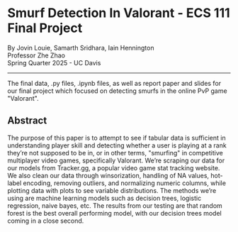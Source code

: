 # Smurf Detection In Valorant - ECS 111 Final Project

By Jovin Louie, Samarth Sridhara, Iain Hennington\
Professor Zhe Zhao\
Spring Quarter 2025 - UC Davis

---

The final data, .py files, .ipynb files, as well as report paper and slides for our final project
which focused on detecting smurfs in the online PvP game "Valorant".

## Abstract

The purpose of this paper is to attempt to see if tabular data is sufficient in understanding player
skill and detecting whether a user is playing at a rank they’re not supposed to be in, or in other
terms, "smurfing" in competitive multiplayer video games, specifically Valorant. We’re scraping our
data for our models from Tracker.gg, a popular video game stat tracking website. We also clean our
data through winsorization, handling of NA values, hot-label encoding, removing outliers, and
normalizing numeric columns, while plotting data with plots to see variable distributions. The
methods we’re using are machine learning models such as decision trees, logistic regression, naive
bayes, etc. The results from our testing are that random forest is the best overall performing
model, with our decision trees model coming in a close second.
